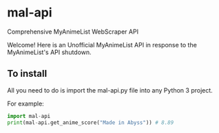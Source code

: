 # mal-api

Comprehensive MyAnimeList WebScraper API

Welcome! Here is an Unofficial MyAnimeList API in response to the MyAnimeList's API shutdown.

## To install

All you need to do is import the mal-api.py file into any Python 3 project.

For example:
```python
import mal-api
print(mal-api.get_anime_score("Made in Abyss")) # 8.89
```
